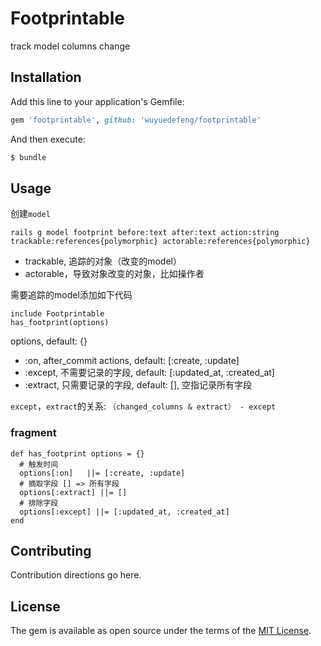 # Footprintable
track model columns change

## Installation
Add this line to your application's Gemfile:

```ruby
gem 'footprintable', github: 'wuyuedefeng/footprintable'
```

And then execute:
```bash
$ bundle
```

## Usage
创建`model`
```
rails g model footprint before:text after:text action:string trackable:references{polymorphic} actorable:references{polymorphic}
```

* trackable, 追踪的对象（改变的model）
* actorable，导致对象改变的对象，比如操作者

需要追踪的model添加如下代码
```
include Footprintable
has_footprint(options) 
```
options, default: {}
* :on, after_commit actions, default: [:create, :update]
* :except, 不需要记录的字段, default: [:updated_at, :created_at]
* :extract, 只需要记录的字段, default: [], 空指记录所有字段

`except`，`extract`的关系: `（changed_columns & extract） - except`

### fragment
```
def has_footprint options = {}
  # 触发时间
  options[:on]   ||= [:create, :update]
  # 摘取字段 [] => 所有字段
  options[:extract] ||= []
  # 排除字段
  options[:except] ||= [:updated_at, :created_at]
end
```

## Contributing
Contribution directions go here.

## License
The gem is available as open source under the terms of the [MIT License](http://opensource.org/licenses/MIT).
